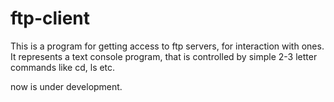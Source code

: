 # ftp-client

This is a program for getting access to ftp servers, for interaction with ones. It represents a text console program, that is controlled by simple 2-3 letter commands like cd, ls etc. 

now is under development.
